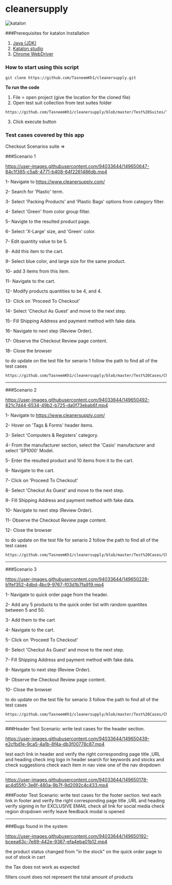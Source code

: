 # cleanersupply
![katalon](https://mma.prnewswire.com/media/1551615/Katalon_Logo.jpg?p=twitter)

###Prerequisites for katalon Installation
1.  [Java (JDK)](https://www.guru99.com/install-java.html)
2.  [Katalon studio](https://docs.katalon.com/katalon-studio/docs/getting-started.html)
3.  [Chrome WebDriver](https://www.automationtestinghub.com/download-chrome-driver/)


### How to start using this script
```
git clone https://github.com/TasneemKh1/cleanersupply.git
```

**To run the code**
1. File > open project (give the location for the cloned file)
2. Open test suit collection from test suites folder
```
https://github.com/TasneemKh1/cleanersupply/blob/master/Test%20Suites/Test%20Suite%20Collection.ts
```
3. Click execute button 

### Test cases covered by this app
Checkout Scenarios suite => 

###Scenario 1


https://user-images.githubusercontent.com/94033644/149650647-84c1f365-c5a8-4771-b408-64f2261486db.mp4



1- Navigate to https://www.cleanersupply.com/

2- Search for 'Plastic' term.

3- Select 'Packing Products' and 'Plastic Bags' options from category filter.

4- Select 'Green' from color group filter.

5- Navigte to the resulted product page.

6- Select 'X-Large' size, and 'Green' color.

7- Edit quantity value to be 5.

8- Add this item to the cart.

9- Select blue color, and large size for the same product.

10- add 3 items from this item.

11- Navigate to the cart.

12- Modify products quantities to be 4, and 4.

13- Click on 'Proceed To Checkout'

14- Select 'Checkut As Guest' and move to the next step.

15- Fill Shipping Address and payment method with fake data.

16- Navigate to next step (Review Order).

17- Observe the Checkout Review page content.

18- Close the browser

to do update on the test file for senario 1 follow the path to find all of the test cases
```
https://github.com/TasneemKh1/cleanersupply/blob/master/Test%20Cases/Checkout%20Folder/Search%20for%20product%20Test%20Case.tc
```

***********************************************

###Scenario 2


https://user-images.githubusercontent.com/94033644/149650492-821c7d44-6534-49b2-b725-da0f73ebab6f.mp4



1- Navigate to https://www.cleanersupply.com/

2- Hover on 'Tags & Forms' header items.

3- Select 'Computers & Registers' category.

4- From the manufacturer section, select the 'Casio' manufacturer and select 'SP1000' Model.

5- Enter the resulted product and 10 items from it to the cart.

6- Navigate to the cart.

7- Click on 'Proceed To Checkout'

8- Select 'Checkut As Guest' and move to the next step.

9- Fill Shipping Address and payment method with fake data.

10- Navigate to next step (Review Order).

11- Observe the Checkout Review page content.

12- Close the browser

to do update on the test file for senario 2 follow the path to find all of the test cases
```
https://github.com/TasneemKh1/cleanersupply/blob/master/Test%20Cases/Checkout%20Folder/Select%20Categorie%20Test%20Case.tc
```

***********************************************
###Scenario 3


https://user-images.githubusercontent.com/94033644/149650228-b1fef352-4dbd-4bc9-9767-f03d1b7fa919.mp4



1- Navigate to quick order page from the header.

2- Add any 5 products to the quick order list with random quantites between 5 and 50.

3- Add them to the cart

4- Navigate to the cart.

5- Click on 'Proceed To Checkout'

6- Select 'Checkut As Guest' and move to the next step.

7- Fill Shipping Address and payment method with fake data.

8- Navigate to next step (Review Order).

9- Observe the Checkout Review page content.

10- Close the browser

to do update on the test file for senario 3 follow the path to find all of the test cases
```
https://github.com/TasneemKh1/cleanersupply/blob/master/Test%20Cases/Checkout%20Folder/Quick%20order%20Test%20Case.tc
```
***********************************************

###Header Test Scenario: write test cases for the header section.


https://user-images.githubusercontent.com/94033644/149650439-e2cfbd1e-9ca5-4a1b-8f4a-db3f00778c87.mp4


test each link in header and verify the right corresponding page title ,URL and heading 
check img logo in header
search for keywords and stocks and check suggestions
check each item in nav 
view one of the nav dropdown


**********************************


https://user-images.githubusercontent.com/94033644/149650178-ac4d55f0-3e6f-480a-9b7f-9d2092c4c433.mp4


###Footer Test Scenario: write test cases for the footer section.
test each link in footer and verify the right corresponding page title ,URL and heading 
verify signing in for  EXCLUSIVE EMAIL 
check all link for social media 
check region dropdown
verify leave feedback modal is opened 


***********************************************
###Bugs found in the system


https://user-images.githubusercontent.com/94033644/149650192-bceea63c-7e89-442e-9367-efa4eba01b12.mp4


the product status changed from "in the stock" on the quick order page to out of stock in cart 

the Tax does not work as expected

filters count does not represent the total amount of products 
